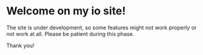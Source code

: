 # Welcome on my io site!
The site is under development, so some features might not work properly or not work at all.
Please be patient during this phase.

Thank you!
